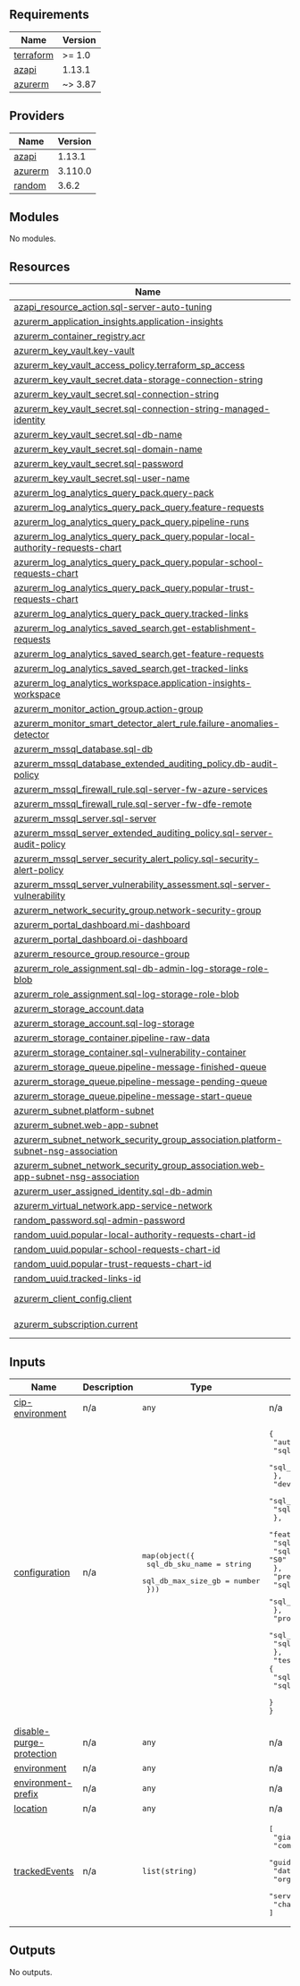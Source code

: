 <!-- BEGIN_TF_DOCS -->
## Requirements

| Name | Version |
|------|---------|
| <a name="requirement_terraform"></a> [terraform](#requirement\_terraform) | >= 1.0 |
| <a name="requirement_azapi"></a> [azapi](#requirement\_azapi) | 1.13.1 |
| <a name="requirement_azurerm"></a> [azurerm](#requirement\_azurerm) | ~> 3.87 |

## Providers

| Name | Version |
|------|---------|
| <a name="provider_azapi"></a> [azapi](#provider\_azapi) | 1.13.1 |
| <a name="provider_azurerm"></a> [azurerm](#provider\_azurerm) | 3.110.0 |
| <a name="provider_random"></a> [random](#provider\_random) | 3.6.2 |

## Modules

No modules.

## Resources

| Name | Type |
|------|------|
| [azapi_resource_action.sql-server-auto-tuning](https://registry.terraform.io/providers/azure/azapi/1.13.1/docs/resources/resource_action) | resource |
| [azurerm_application_insights.application-insights](https://registry.terraform.io/providers/hashicorp/azurerm/latest/docs/resources/application_insights) | resource |
| [azurerm_container_registry.acr](https://registry.terraform.io/providers/hashicorp/azurerm/latest/docs/resources/container_registry) | resource |
| [azurerm_key_vault.key-vault](https://registry.terraform.io/providers/hashicorp/azurerm/latest/docs/resources/key_vault) | resource |
| [azurerm_key_vault_access_policy.terraform_sp_access](https://registry.terraform.io/providers/hashicorp/azurerm/latest/docs/resources/key_vault_access_policy) | resource |
| [azurerm_key_vault_secret.data-storage-connection-string](https://registry.terraform.io/providers/hashicorp/azurerm/latest/docs/resources/key_vault_secret) | resource |
| [azurerm_key_vault_secret.sql-connection-string](https://registry.terraform.io/providers/hashicorp/azurerm/latest/docs/resources/key_vault_secret) | resource |
| [azurerm_key_vault_secret.sql-connection-string-managed-identity](https://registry.terraform.io/providers/hashicorp/azurerm/latest/docs/resources/key_vault_secret) | resource |
| [azurerm_key_vault_secret.sql-db-name](https://registry.terraform.io/providers/hashicorp/azurerm/latest/docs/resources/key_vault_secret) | resource |
| [azurerm_key_vault_secret.sql-domain-name](https://registry.terraform.io/providers/hashicorp/azurerm/latest/docs/resources/key_vault_secret) | resource |
| [azurerm_key_vault_secret.sql-password](https://registry.terraform.io/providers/hashicorp/azurerm/latest/docs/resources/key_vault_secret) | resource |
| [azurerm_key_vault_secret.sql-user-name](https://registry.terraform.io/providers/hashicorp/azurerm/latest/docs/resources/key_vault_secret) | resource |
| [azurerm_log_analytics_query_pack.query-pack](https://registry.terraform.io/providers/hashicorp/azurerm/latest/docs/resources/log_analytics_query_pack) | resource |
| [azurerm_log_analytics_query_pack_query.feature-requests](https://registry.terraform.io/providers/hashicorp/azurerm/latest/docs/resources/log_analytics_query_pack_query) | resource |
| [azurerm_log_analytics_query_pack_query.pipeline-runs](https://registry.terraform.io/providers/hashicorp/azurerm/latest/docs/resources/log_analytics_query_pack_query) | resource |
| [azurerm_log_analytics_query_pack_query.popular-local-authority-requests-chart](https://registry.terraform.io/providers/hashicorp/azurerm/latest/docs/resources/log_analytics_query_pack_query) | resource |
| [azurerm_log_analytics_query_pack_query.popular-school-requests-chart](https://registry.terraform.io/providers/hashicorp/azurerm/latest/docs/resources/log_analytics_query_pack_query) | resource |
| [azurerm_log_analytics_query_pack_query.popular-trust-requests-chart](https://registry.terraform.io/providers/hashicorp/azurerm/latest/docs/resources/log_analytics_query_pack_query) | resource |
| [azurerm_log_analytics_query_pack_query.tracked-links](https://registry.terraform.io/providers/hashicorp/azurerm/latest/docs/resources/log_analytics_query_pack_query) | resource |
| [azurerm_log_analytics_saved_search.get-establishment-requests](https://registry.terraform.io/providers/hashicorp/azurerm/latest/docs/resources/log_analytics_saved_search) | resource |
| [azurerm_log_analytics_saved_search.get-feature-requests](https://registry.terraform.io/providers/hashicorp/azurerm/latest/docs/resources/log_analytics_saved_search) | resource |
| [azurerm_log_analytics_saved_search.get-tracked-links](https://registry.terraform.io/providers/hashicorp/azurerm/latest/docs/resources/log_analytics_saved_search) | resource |
| [azurerm_log_analytics_workspace.application-insights-workspace](https://registry.terraform.io/providers/hashicorp/azurerm/latest/docs/resources/log_analytics_workspace) | resource |
| [azurerm_monitor_action_group.action-group](https://registry.terraform.io/providers/hashicorp/azurerm/latest/docs/resources/monitor_action_group) | resource |
| [azurerm_monitor_smart_detector_alert_rule.failure-anomalies-detector](https://registry.terraform.io/providers/hashicorp/azurerm/latest/docs/resources/monitor_smart_detector_alert_rule) | resource |
| [azurerm_mssql_database.sql-db](https://registry.terraform.io/providers/hashicorp/azurerm/latest/docs/resources/mssql_database) | resource |
| [azurerm_mssql_database_extended_auditing_policy.db-audit-policy](https://registry.terraform.io/providers/hashicorp/azurerm/latest/docs/resources/mssql_database_extended_auditing_policy) | resource |
| [azurerm_mssql_firewall_rule.sql-server-fw-azure-services](https://registry.terraform.io/providers/hashicorp/azurerm/latest/docs/resources/mssql_firewall_rule) | resource |
| [azurerm_mssql_firewall_rule.sql-server-fw-dfe-remote](https://registry.terraform.io/providers/hashicorp/azurerm/latest/docs/resources/mssql_firewall_rule) | resource |
| [azurerm_mssql_server.sql-server](https://registry.terraform.io/providers/hashicorp/azurerm/latest/docs/resources/mssql_server) | resource |
| [azurerm_mssql_server_extended_auditing_policy.sql-server-audit-policy](https://registry.terraform.io/providers/hashicorp/azurerm/latest/docs/resources/mssql_server_extended_auditing_policy) | resource |
| [azurerm_mssql_server_security_alert_policy.sql-security-alert-policy](https://registry.terraform.io/providers/hashicorp/azurerm/latest/docs/resources/mssql_server_security_alert_policy) | resource |
| [azurerm_mssql_server_vulnerability_assessment.sql-server-vulnerability](https://registry.terraform.io/providers/hashicorp/azurerm/latest/docs/resources/mssql_server_vulnerability_assessment) | resource |
| [azurerm_network_security_group.network-security-group](https://registry.terraform.io/providers/hashicorp/azurerm/latest/docs/resources/network_security_group) | resource |
| [azurerm_portal_dashboard.mi-dashboard](https://registry.terraform.io/providers/hashicorp/azurerm/latest/docs/resources/portal_dashboard) | resource |
| [azurerm_portal_dashboard.oi-dashboard](https://registry.terraform.io/providers/hashicorp/azurerm/latest/docs/resources/portal_dashboard) | resource |
| [azurerm_resource_group.resource-group](https://registry.terraform.io/providers/hashicorp/azurerm/latest/docs/resources/resource_group) | resource |
| [azurerm_role_assignment.sql-db-admin-log-storage-role-blob](https://registry.terraform.io/providers/hashicorp/azurerm/latest/docs/resources/role_assignment) | resource |
| [azurerm_role_assignment.sql-log-storage-role-blob](https://registry.terraform.io/providers/hashicorp/azurerm/latest/docs/resources/role_assignment) | resource |
| [azurerm_storage_account.data](https://registry.terraform.io/providers/hashicorp/azurerm/latest/docs/resources/storage_account) | resource |
| [azurerm_storage_account.sql-log-storage](https://registry.terraform.io/providers/hashicorp/azurerm/latest/docs/resources/storage_account) | resource |
| [azurerm_storage_container.pipeline-raw-data](https://registry.terraform.io/providers/hashicorp/azurerm/latest/docs/resources/storage_container) | resource |
| [azurerm_storage_container.sql-vulnerability-container](https://registry.terraform.io/providers/hashicorp/azurerm/latest/docs/resources/storage_container) | resource |
| [azurerm_storage_queue.pipeline-message-finished-queue](https://registry.terraform.io/providers/hashicorp/azurerm/latest/docs/resources/storage_queue) | resource |
| [azurerm_storage_queue.pipeline-message-pending-queue](https://registry.terraform.io/providers/hashicorp/azurerm/latest/docs/resources/storage_queue) | resource |
| [azurerm_storage_queue.pipeline-message-start-queue](https://registry.terraform.io/providers/hashicorp/azurerm/latest/docs/resources/storage_queue) | resource |
| [azurerm_subnet.platform-subnet](https://registry.terraform.io/providers/hashicorp/azurerm/latest/docs/resources/subnet) | resource |
| [azurerm_subnet.web-app-subnet](https://registry.terraform.io/providers/hashicorp/azurerm/latest/docs/resources/subnet) | resource |
| [azurerm_subnet_network_security_group_association.platform-subnet-nsg-association](https://registry.terraform.io/providers/hashicorp/azurerm/latest/docs/resources/subnet_network_security_group_association) | resource |
| [azurerm_subnet_network_security_group_association.web-app-subnet-nsg-association](https://registry.terraform.io/providers/hashicorp/azurerm/latest/docs/resources/subnet_network_security_group_association) | resource |
| [azurerm_user_assigned_identity.sql-db-admin](https://registry.terraform.io/providers/hashicorp/azurerm/latest/docs/resources/user_assigned_identity) | resource |
| [azurerm_virtual_network.app-service-network](https://registry.terraform.io/providers/hashicorp/azurerm/latest/docs/resources/virtual_network) | resource |
| [random_password.sql-admin-password](https://registry.terraform.io/providers/hashicorp/random/latest/docs/resources/password) | resource |
| [random_uuid.popular-local-authority-requests-chart-id](https://registry.terraform.io/providers/hashicorp/random/latest/docs/resources/uuid) | resource |
| [random_uuid.popular-school-requests-chart-id](https://registry.terraform.io/providers/hashicorp/random/latest/docs/resources/uuid) | resource |
| [random_uuid.popular-trust-requests-chart-id](https://registry.terraform.io/providers/hashicorp/random/latest/docs/resources/uuid) | resource |
| [random_uuid.tracked-links-id](https://registry.terraform.io/providers/hashicorp/random/latest/docs/resources/uuid) | resource |
| [azurerm_client_config.client](https://registry.terraform.io/providers/hashicorp/azurerm/latest/docs/data-sources/client_config) | data source |
| [azurerm_subscription.current](https://registry.terraform.io/providers/hashicorp/azurerm/latest/docs/data-sources/subscription) | data source |

## Inputs

| Name | Description | Type | Default | Required |
|------|-------------|------|---------|:--------:|
| <a name="input_cip-environment"></a> [cip-environment](#input\_cip-environment) | n/a | `any` | n/a | yes |
| <a name="input_configuration"></a> [configuration](#input\_configuration) | n/a | <pre>map(object({<br>    sql_db_sku_name    = string<br>    sql_db_max_size_gb = number<br>  }))</pre> | <pre>{<br>  "automated-test": {<br>    "sql_db_max_size_gb": 5,<br>    "sql_db_sku_name": "S1"<br>  },<br>  "development": {<br>    "sql_db_max_size_gb": 5,<br>    "sql_db_sku_name": "S0"<br>  },<br>  "feature": {<br>    "sql_db_max_size_gb": 5,<br>    "sql_db_sku_name": "S0"<br>  },<br>  "pre-production": {<br>    "sql_db_max_size_gb": 5,<br>    "sql_db_sku_name": "S1"<br>  },<br>  "production": {<br>    "sql_db_max_size_gb": 5,<br>    "sql_db_sku_name": "S2"<br>  },<br>  "test": {<br>    "sql_db_max_size_gb": 5,<br>    "sql_db_sku_name": "S1"<br>  }<br>}</pre> | no |
| <a name="input_disable-purge-protection"></a> [disable-purge-protection](#input\_disable-purge-protection) | n/a | `any` | n/a | yes |
| <a name="input_environment"></a> [environment](#input\_environment) | n/a | `any` | n/a | yes |
| <a name="input_environment-prefix"></a> [environment-prefix](#input\_environment-prefix) | n/a | `any` | n/a | yes |
| <a name="input_location"></a> [location](#input\_location) | n/a | `any` | n/a | yes |
| <a name="input_trackedEvents"></a> [trackedEvents](#input\_trackedEvents) | n/a | `list(string)` | <pre>[<br>  "gias-school-details",<br>  "commercial-resource",<br>  "guidance-resource",<br>  "data-source",<br>  "organisation",<br>  "service-banner",<br>  "change-organisation"<br>]</pre> | no |

## Outputs

No outputs.
<!-- END_TF_DOCS -->